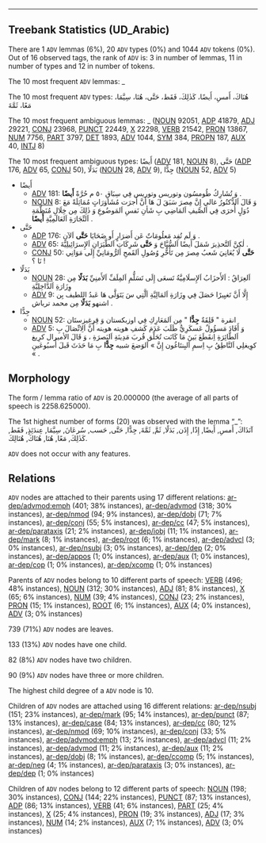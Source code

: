 

--------------------------------------------------------------------------------

## Treebank Statistics (UD_Arabic)

There are 1 `ADV` lemmas (6%), 20 `ADV` types (0%) and 1044 `ADV` tokens (0%).
Out of 16 observed tags, the rank of `ADV` is: 3 in number of lemmas, 11 in number of types and 12 in number of tokens.

The 10 most frequent `ADV` lemmas: _

The 10 most frequent `ADV` types:  هُنَاكَ، أَمسِ، أَيضًا، كَذٰلِكَ، فَقَط، حَتَّى، هُنَا، سِيَّمَا، مَعًا، ثَمَّةَ

The 10 most frequent ambiguous lemmas: _ ([NOUN]() 92051, [ADP]() 41879, [ADJ]() 29221, [CONJ]() 23968, [PUNCT]() 22449, [X]() 22298, [VERB]() 21542, [PRON]() 13867, [NUM]() 7756, [PART]() 3797, [DET]() 1893, [ADV]() 1044, [SYM]() 384, [PROPN]() 187, [AUX]() 40, [INTJ]() 8)

The 10 most frequent ambiguous types:  أَيضًا ([ADV]() 181, [NOUN]() 8), حَتَّى ([ADP]() 176, [ADV]() 65, [CONJ]() 50), بَدَلًا ([NOUN]() 28, [ADV]() 9), جِدًّا ([NOUN]() 52, [ADV]() 5)


* أَيضًا
  * [ADV]() 181: وَ تُشَارِكُ طُومسُون وتوريس وتوريس فِي سِبَاقِ ٥٠ م حُرَّةً <b>أَيضًا</b> .
  * [NOUN]() 8: وَ قَالَ اَلدُّكتُورُ غالي إِنَّ مِصرَ سَبَقَ لَ هَا أَنَّ أَجرَت مُشَاوَرَاتٍ مُمَاثِلَةً مَعَ دُوَلٍ أُخرَى فِي اَلصَّيفِ اَلمَاضِي بِ شَأنِ نَفسِ اَلمَوضُوعِ وَ ذٰلِكَ مِن خِلَالِ مُنَظَّمَةِ اَلتِّجَارَةِ اَلعَالَمِيَّةِ <b>أَيضًا</b> .
* حَتَّى
  * [ADP]() 176: وَ لَم تُفِد مَعلُومَاتٌ عَن أَضرَارٍ أَو ضَحَايَا <b>حَتَّى</b> اَلآنِ .
  * [ADV]() 65: لٰكِنَّ اَلتَّحذِيرَ شَمَلَ أَيضًا اَلسُّيَّاحَ وَ <b>حَتَّى</b> شَرِكَاتِ اَلطَّيَرَانِ اَلإِسرَائِيلِيَّةَ .
  * [CONJ]() 50: <b>حَتَّى</b> لَا يُعَانِيَ شَعبُ مِصرَ مِن تَأَخُّرِ وُصُولِ اَلقَمحِ اَلرُّومَانِيِّ إِلَى مَوَانِي نَا ؟ !
* بَدَلًا
  * [NOUN]() 28: اَلعِرَاقُ : اَلأَحزَابُ اَلإِسلَامِيَّةُ تَسعَى إِلَى تَسَلُّمِ اَلمِلَفِّ اَلأَمنِيِّ <b>بَدَلًا</b> مِن وِزَارَةِ اَلدَّاخِلِيَّةِ
  * [ADV]() 9: إِلَّا أَنَّ تَغيِيرًا حَصَلَ فِي وِزَارَةِ اَلمَالِيَّةِ اَلَّتِي سَ يَتَوَلَّى هَا عَبدُ اللطيف بِن اشنهو <b>بَدَلًا</b> مِن محمد ترباش .
* جِدًّا
  * [NOUN]() 52: انقرة " قَلِقَةٌ <b>جِدًّا</b> " مِن اَلمَعَارِكِ فِي اوزبكستان وَ قِرغِيزستَان
  * [ADV]() 5: وَ أَفَادَ مَسؤُولٌ عَسكَرِيٌّ طَلَبَ عَدَمَ كَشفِ هويته هويته أَنَّ اَلِاتِّصَالَ بِ اَلطَّائِرَةِ اِنقَطَعَ بَينَ مَا كَانَت تُحَلِّق قُربَ مَدِينَةِ اَلبَصرَةِ ، وَ قَالَ الأميرال كرِيغ كوِيغلِي اَلنَّاطِقُ بِ اِسمِ اَلبِنتَاغُون إِنَّ » اَلوَضعَ شبيه <b>جِدًّا</b> بِ مَا حَدَثَ قَبلَ أُسبُوعَينِ « .

## Morphology

The form / lemma ratio of `ADV` is 20.000000 (the average of all parts of speech is 2258.625000).

The 1st highest number of forms (20) was observed with the lemma “_”: آنَذَاكَ, أَمسِ, أَيضًا, إِذًا, إِذَن, بَدَلًا, ثَمَّ, ثَمَّةَ, جِدًّا, حَتَّى, حَسب, سُرعَانَ, سِيَّمَا, عِندَئِذٍ, فَقَط, كَذٰلِكَ, مَعًا, هُنَا, هُنَاكَ, هُنَالِكَ.

`ADV` does not occur with any features.


## Relations

`ADV` nodes are attached to their parents using 17 different relations: [ar-dep/advmod:emph]() (401; 38% instances), [ar-dep/advmod]() (318; 30% instances), [ar-dep/nmod]() (94; 9% instances), [ar-dep/dobj]() (71; 7% instances), [ar-dep/conj]() (55; 5% instances), [ar-dep/cc]() (47; 5% instances), [ar-dep/parataxis]() (21; 2% instances), [ar-dep/iobj]() (11; 1% instances), [ar-dep/mark]() (8; 1% instances), [ar-dep/root]() (6; 1% instances), [ar-dep/advcl]() (3; 0% instances), [ar-dep/nsubj]() (3; 0% instances), [ar-dep/dep]() (2; 0% instances), [ar-dep/appos]() (1; 0% instances), [ar-dep/aux]() (1; 0% instances), [ar-dep/cop]() (1; 0% instances), [ar-dep/xcomp]() (1; 0% instances)

Parents of `ADV` nodes belong to 10 different parts of speech: [VERB]() (496; 48% instances), [NOUN]() (312; 30% instances), [ADJ]() (81; 8% instances), [X]() (65; 6% instances), [NUM]() (39; 4% instances), [CONJ]() (23; 2% instances), [PRON]() (15; 1% instances), [ROOT]() (6; 1% instances), [AUX]() (4; 0% instances), [ADV]() (3; 0% instances)

739 (71%) `ADV` nodes are leaves.

133 (13%) `ADV` nodes have one child.

82 (8%) `ADV` nodes have two children.

90 (9%) `ADV` nodes have three or more children.

The highest child degree of a `ADV` node is 10.

Children of `ADV` nodes are attached using 16 different relations: [ar-dep/nsubj]() (151; 23% instances), [ar-dep/mark]() (95; 14% instances), [ar-dep/punct]() (87; 13% instances), [ar-dep/case]() (84; 13% instances), [ar-dep/cc]() (80; 12% instances), [ar-dep/nmod]() (69; 10% instances), [ar-dep/conj]() (33; 5% instances), [ar-dep/advmod:emph]() (13; 2% instances), [ar-dep/advcl]() (11; 2% instances), [ar-dep/advmod]() (11; 2% instances), [ar-dep/aux]() (11; 2% instances), [ar-dep/dobj]() (8; 1% instances), [ar-dep/ccomp]() (5; 1% instances), [ar-dep/neg]() (4; 1% instances), [ar-dep/parataxis]() (3; 0% instances), [ar-dep/dep]() (1; 0% instances)

Children of `ADV` nodes belong to 12 different parts of speech: [NOUN]() (198; 30% instances), [CONJ]() (144; 22% instances), [PUNCT]() (87; 13% instances), [ADP]() (86; 13% instances), [VERB]() (41; 6% instances), [PART]() (25; 4% instances), [X]() (25; 4% instances), [PRON]() (19; 3% instances), [ADJ]() (17; 3% instances), [NUM]() (14; 2% instances), [AUX]() (7; 1% instances), [ADV]() (3; 0% instances)


